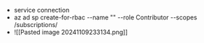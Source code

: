 - service connection
- az ad sp create-for-rbac --name "<YourServicePrincipalName>" --role Contributor --scopes /subscriptions/<SubscriptionID>
- ![[Pasted image 20241109233134.png]]